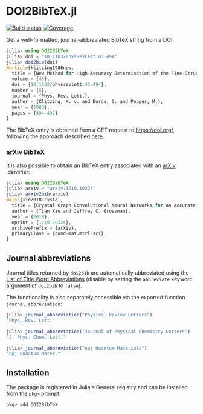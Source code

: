 # DOI2BibTeX.jl

[![Build status][ci-status-img]][ci-status-url] [![Coverage][coverage-img]][coverage-url]

Get a well-formatted, journal-abbreviated BibTeX string from a DOI:

```jl
julia> using DOI2BibTeX
julia> doi = "10.1103/PhysRevLett.45.494"
julia> doi2bib(doi)
@article{klitzing1980new,
  title = {New Method for High-Accuracy Determination of the Fine-Structure Constant Based on Quantized Hall Resistance},
  volume = {45},
  doi = {10.1103/physrevlett.45.494},
  number = {6},
  journal = {Phys. Rev. Lett.},
  author = {Klitzing, K. v. and Dorda, G. and Pepper, M.},
  year = {1980},
  pages = {494–497}
}
```

The BibTeX entry is obtained from a GET request to https://doi.org/, following the approach described [here](https://discourse.julialang.org/t/replacing-citation-bib-with-a-standard-metadata-format/26871/4).

### arXiv BibTeX 

It is also possible to obtain an BibTeX entry associated with an [arXiv](https://arxiv.org) identifier:

```jl
julia> using DOI2BibTeX
julia> arxiv = "arxiv:1710.10324"
julia> arxiv2bib(arxiv)
@misc{xie2018crystal,
  title = {Crystal Graph Convolutional Neural Networks for an Accurate and Interpretable Prediction of Material Properties},
  author = {Tian Xie and Jeffrey C. Grossman},
  year = {2018},
  eprint = {1710.10324},
  archivePrefix = {arXiv},
  primaryClass = {cond-mat.mtrl-sci}
}
```

## Journal abbreviations

Journal titles returned by `doi2bib` are automatically abbreviated using the [List of Title Word Abbreviations](https://www.issn.org/services/online-services/access-to-the-ltwa/) (disable by setting the `abbreviate` keyword argument of `doi2bib` to `false`).

The functionality is also separately accessible via the exported function `journal_abbreviation`:

```jl
julia> journal_abbreviation("Physical Review Letters")
"Phys. Rev. Lett."

julia> journal_abbreviation("Journal of Physical Chemistry Letters")
"J. Phys. Chem. Lett."

julia> journal_abbreviation("npj Quantum Materials")
"npj Quantum Mater."
```

## Installation

The package is registered in Julia's General registry and can be installed from the `pkg>` prompt:
```jl
pkg> add DOI2BibTeX
```

[ci-status-img]: https://github.com/thchr/DOI2BibTeX.jl/actions/workflows/ci.yml/badge.svg?branch=master
[ci-status-url]: https://github.com/thchr/DOI2BibTeX.jl/actions/workflows/ci.yml?query=branch%3Amaster
[coverage-img]:  https://codecov.io/gh/thchr/DOI2BibTeX.jl/branch/master/graph/badge.svg
[coverage-url]:  https://codecov.io/gh/thchr/DOI2BibTeX.jl
